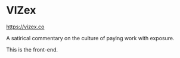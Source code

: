 VIZex
=====

https://vizex.co

A satirical commentary on the culture of paying work with exposure.

This is the front-end.
